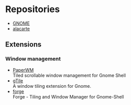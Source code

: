 # Repositories

- [GNOME](https://gitlab.gnome.org/)
- [alacarte](https://gitlab.gnome.org/GNOME/alacarte)

## Extensions

### Window management

- [PaperWM](https://github.com/paperwm/PaperWM)
  <br/>Tiled scrollable window management for Gnome Shell
- [gTile](https://github.com/gTile/gTile)
  <br/>A window tiling extension for Gnome.
- [forge](https://github.com/forge-ext/forge?tab=readme-ov-file)
  <br/>Forge - Tiling and Window Manager for Gnome-Shell